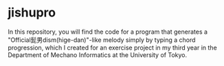 # jishupro
In this repository, you will find the code for a program that generates a "Official髭男dism(hige-dan)"-like melody simply by typing a chord progression, which I created for an exercise project in my third year in the Department of Mechano Informatics at the University of Tokyo.
